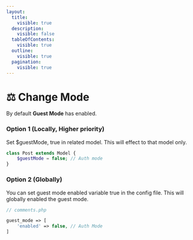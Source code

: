 ```yaml
---
layout:
  title:
    visible: true
  description:
    visible: false
  tableOfContents:
    visible: true
  outline:
    visible: true
  pagination:
    visible: true
---
```


# ⚖️ Change Mode

By default **Guest Mode** has enabled.

### Option 1  (Locally, Higher priority)

Set $guestMode, true in related model. This will effect to that model only.

```php
class Post extends Model {
    $guestMode = false; // Auth mode
}
```

### Option 2 (Globally)

You can set guest mode enabled variable true in the config file. This will globally enabled the guest mode.

```php
// comments.php

guest_mode => [
    'enabled' => false, // Auth Mode
]
```
